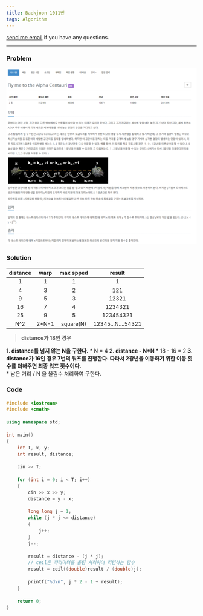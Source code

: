 ```yaml
---
title: Baekjoon 1011번
tags: Algorithm
---
```


[send me email](mailto:jewel7492@gmail.com) if you have any questions.

<!--more-->

---
### Problem  
   
![그림1](/assets/Baekjoon/1011/1.PNG)  


### Solution

|distance|warp|max spped|result|
|:--------:|:----:|:---------:|:------:|
|1|1|1|1|
|4|3|2|121|
|9|5|3|12321|
|16|7|4|1234321|
|25|9|5|123454321|
|N^2|2*N-1|square(N)|12345...N....54321|

> **distance가 18인 경우**

**1. distance를 넘지 않는 N을 구한다.**
    * N = 4
**2. distance - N*N**
    * 18 - 16 = 2
**3. distance가 16인 경우 7번의 워프를 진행한다. 따라서 2광년을 이동하기 위한 이동 횟수를 더해주면 최종 워프 횟수이다.**  
    * 남은 거리 / N 을 올림수 처리하여 구한다.

### Code  
```cpp
#include <iostream>
#include <cmath>

using namespace std;

int main()
{
    int T, x, y;
    int result, distance;

    cin >> T;

    for (int i = 0; i < T; i++)
    {
        cin >> x >> y;
        distance = y - x;

        long long j = 1;
        while (j * j <= distance)
        {
            j++;
        }
        j--;

        result = distance - (j * j);
        // ceil은 파라미터를 올림 처리하여 리턴하는 함수
        result = ceil((double)result / (double)j);

        printf("%d\n", j * 2 - 1 + result);
    }

    return 0;
}
```